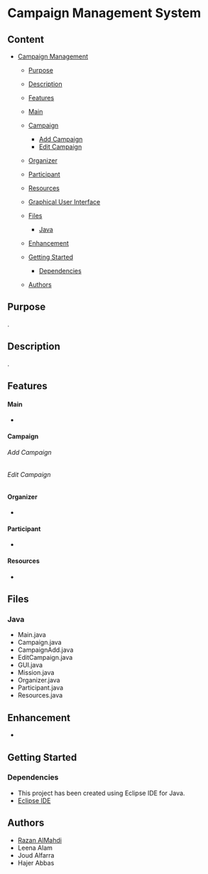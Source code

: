 # Campaign Management System
<!--Title-->
<!--Content Table-->

## Content 

- [Campaign Management](campaign-management-system)
  * [Purpose](#purpose)
  * [Description](#description)
  * [Features](#features)
  * [Main](#main)
  * [Campaign](#campaign)
       + [Add Campaign](#add-campaign)
       + [Edit Campaign](#edit-campaign)
   * [Organizer](#organizer)
   * [Participant](#participant)
   * [Resources](#resources)
   * [Graphical User Interface](#graphical-user-interface)
       

  * [Files](#files)
    + [Java](#java)
  * [Enhancement](#enhancement)
  * [Getting Started](#getting-started)
    + [Dependencies](#dependencies)
  * [Authors](#authors)
  

## Purpose
<!--Purpose of the project-->
.

<!--Header 2 description of the project-->
## Description

<p style="text-align: justify;"> .</p>


## Features
#### Main
*
#### Campaign

###### Add Campaign
###### Edit Campaign

#### Organizer
* 

#### Participant
* 

#### Resources
* 

## Files

### Java

* Main.java
* Campaign.java
* CampaignAdd.java
* EditCampaign.java
* GUI.java
* Mission.java
* Organizer.java
* Participant.java
* Resources.java

## Enhancement
* 


<!--Header 3 installation and launching the project-->
## Getting Started

### Dependencies

<!--Link to install the latest version of g++-->
* This project has been created using Eclipse IDE for Java.
* [Eclipse IDE](https://www.eclipse.org/ide/)

## Authors
<!-- The contributors to the project-->
* [Razan AlMahdi](https://github.com/RazanAlmahdi)
* Leena Alam
* Joud Alfarra
* Hajer Abbas
